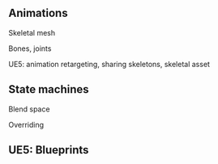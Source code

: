 ## Animations

Skeletal mesh

Bones, joints

UE5: animation retargeting, sharing skeletons, skeletal asset
## State machines

Blend space

Overriding
## UE5: Blueprints